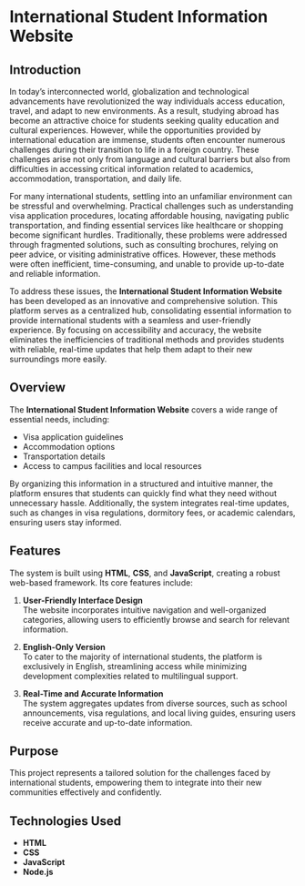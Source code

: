 # International Student Information Website

## Introduction

In today’s interconnected world, globalization and technological advancements have revolutionized the way individuals access education, travel, and adapt to new environments. As a result, studying abroad has become an attractive choice for students seeking quality education and cultural experiences. However, while the opportunities provided by international education are immense, students often encounter numerous challenges during their transition to life in a foreign country. These challenges arise not only from language and cultural barriers but also from difficulties in accessing critical information related to academics, accommodation, transportation, and daily life.

For many international students, settling into an unfamiliar environment can be stressful and overwhelming. Practical challenges such as understanding visa application procedures, locating affordable housing, navigating public transportation, and finding essential services like healthcare or shopping become significant hurdles. Traditionally, these problems were addressed through fragmented solutions, such as consulting brochures, relying on peer advice, or visiting administrative offices. However, these methods were often inefficient, time-consuming, and unable to provide up-to-date and reliable information.

To address these issues, the **International Student Information Website** has been developed as an innovative and comprehensive solution. This platform serves as a centralized hub, consolidating essential information to provide international students with a seamless and user-friendly experience. By focusing on accessibility and accuracy, the website eliminates the inefficiencies of traditional methods and provides students with reliable, real-time updates that help them adapt to their new surroundings more easily.

## Overview

The **International Student Information Website** covers a wide range of essential needs, including:

- Visa application guidelines
- Accommodation options
- Transportation details
- Access to campus facilities and local resources

By organizing this information in a structured and intuitive manner, the platform ensures that students can quickly find what they need without unnecessary hassle. Additionally, the system integrates real-time updates, such as changes in visa regulations, dormitory fees, or academic calendars, ensuring users stay informed.

## Features

The system is built using **HTML**, **CSS**, and **JavaScript**, creating a robust web-based framework. Its core features include:

1. **User-Friendly Interface Design**  
   The website incorporates intuitive navigation and well-organized categories, allowing users to efficiently browse and search for relevant information.

2. **English-Only Version**  
   To cater to the majority of international students, the platform is exclusively in English, streamlining access while minimizing development complexities related to multilingual support.

3. **Real-Time and Accurate Information**  
   The system aggregates updates from diverse sources, such as school announcements, visa regulations, and local living guides, ensuring users receive accurate and up-to-date information.

## Purpose

This project represents a tailored solution for the challenges faced by international students, empowering them to integrate into their new communities effectively and confidently.

## Technologies Used

- **HTML**
- **CSS**
- **JavaScript**
- **Node.js**
